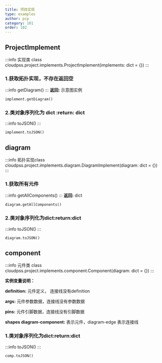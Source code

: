 ```yaml
---
title: 项目实现
type: examples
author: pcp
category: 101
order: 102
---
```



## ProjectImplement

:::info
实现类 class cloudpss.project.implements.ProjectImplement(implements: dict = {})
:::

### 1.获取拓扑实现，不存在返回空
:::info
getDiagram() 
:::
**返回:**  示意图实例
```python
implement.getDiagram()
```
### 2.类对象序列化为 dict :return: dict
:::info
toJSON()
:::
```python
implement.toJSON()
```
## diagram
:::info
拓扑实现class cloudpss.project.implements.diagram.DiagramImplement(diagram: dict = {})
:::

### 1.获取所有元件
:::info
getAllComponents()
:::
**返回:** dict<Component>
```python
diagram.getAllComponents()
```
### 2.类对象序列化为dict:return:dict
:::info
toJSON()
:::
```python
diagram.toJSON()
```

## component
:::info
元件类 class cloudpss.project.implements.component.Component(diagram: dict = {})
:::

**实例变量说明：**

**definition:** 元件定义， 连接线没有definition

**args:** 元件参数数据，连接线没有参数数据

**pins:** 元件引脚数据，连接线没有引脚数据

**shapes diagram-component:** 表示元件，diagram-edge 表示连接线

### 1.类对象序列化为dict:return:dict
:::info
toJSON()
:::
```python
comp.toJSON()
```